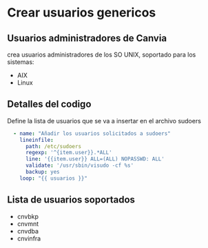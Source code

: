 # Crear usuarios genericos

## Usuarios administradores de Canvia 
crea usuarios administradores de los SO UNIX, soportado para los sistemas:

* AIX
* Linux

## Detalles del codigo
Define la lista de usuarios que se va a insertar en el archivo sudoers
```yaml
  - name: "Añadir los usuarios solicitados a sudoers"
    lineinfile:
      path: /etc/sudoers
      regexp: '^{item.user}}.*ALL'
      line: '{{item.user}} ALL=(ALL) NOPASSWD: ALL'
      validate: '/usr/sbin/visudo -cf %s'
      backup: yes
    loop: "{{ usuarios }}"
```
## Lista de usuarios soportados 

- cnvbkp
- cnvmnt 
- cnvdba
- cnvinfra